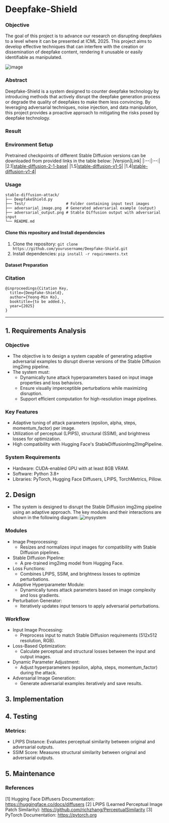 # Deepfake-Shield
### Objective
The goal of this project is to advance our research on disrupting deepfakes to a level where it can be presented at ICML 2025. This project aims to develop effective techniques that can interfere with the creation or dissemination of deepfake content, rendering it unusable or easily identifiable as manipulated.

![image](https://github.com/user-attachments/assets/4a83d5c5-6371-42e5-90c0-5774edbb7c9a)

### Abstract
Deepfake-Shield is a system designed to counter deepfake technology by introducing methods that actively disrupt the deepfake generation process or degrade the quality of deepfakes to make them less convincing. By leveraging adversarial techniques, noise injection, and data manipulation, this project provides a proactive approach to mitigating the risks posed by deepfake technology.

### Result

### Environment Setup

Pretrained checkpoints of different Stable Diffusion versions can be downloaded from provided links in the table below:
|Version|Link|
|:--:|:--:|
|2.1|<a href="https://huggingface.co/stabilityai/stable-diffusion-2-1-base">stable-diffusion-2-1-base</a>|
|1.5|<a href="https://huggingface.co/stable-diffusion-v1-5/stable-diffusion-v1-5">stable-diffusion-v1-5</a>|
|1.4|<a href="https://huggingface.co/CompVis/stable-diffusion-v1-4">stable-diffusion-v1-4</a>|

### Usage
```
stable-diffusion-attack/
├── DeepfakeShield.py            
├── Test/                  # Folder containing input test images
├── adversarial_image.png  # Generated adversarial example (output)
├── adversarial_output.png # Stable Diffusion output with adversarial input
└── README.md              
```

#### Clone this repository and Install dependencies
1. Clone the repository: ```git clone https://github.com/yourusername/Deepfake-Shield.git``` 
2. Install dependencies: ```pip install -r requirements.txt```

#### Dataset Preparation


### Citation

```
@inproceedings{Citation Key,
  title={Deepfake-Shield},
  author={Yeong-Min Ko},
  booktitle={to be added.},
  year={2025}
}
```

---

## 1. Requirements Analysis
### Objective
  - The objective is to design a system capable of generating adaptive adversarial examples to disrupt diverse versions of the Stable Diffusion img2img pipeline.
  - The system must:
    - Dynamically tune attack hyperparameters based on input image properties and loss behaviors.
    - Ensure visually imperceptible perturbations while maximizing disruption.
    - Support efficient computation for high-resolution image pipelines.
### Key Features
  - Adaptive tuning of attack parameters (epsilon, alpha, steps, momentum_factor) per image.
  - Utilization of perceptual (LPIPS), structural (SSIM), and brightness losses for optimization.
  - High compatibility with Hugging Face's StableDiffusionImg2ImgPipeline.
### System Requirements
  - Hardware: CUDA-enabled GPU with at least 8GB VRAM.
  - Software: Python 3.8+
  - Libraries: PyTorch, Hugging Face Diffusers, LPIPS, TorchMetrics, Pillow.

## 2. Design
- The system is designed to disrupt the Stable Diffusion img2img pipeline using an adaptive approach. The key modules and their interactions are shown in the following diagram:
![mysystem](https://github.com/user-attachments/assets/f6badce7-0d82-4db8-9dd3-3b01919321d8)

### Modules
- Image Preprocessing:
  - Resizes and normalizes input images for compatibility with Stable Diffusion pipelines.
- Stable Diffusion Pipeline:
  - A pre-trained img2img model from Hugging Face.
- Loss Functions:
  - Combines LPIPS, SSIM, and brightness losses to optimize perturbations.
- Adaptive Hyperparameter Module:
  - Dynamically tunes attack parameters based on image complexity and loss gradients.
- Perturbation Generator:
  - Iteratively updates input tensors to apply adversarial perturbations.
### Workflow
- Input Image Processing:
  - Preprocess input to match Stable Diffusion requirements (512x512 resolution, RGB).
- Loss-Based Optimization:
  - Calculate perceptual and structural losses between the input and output images.
- Dynamic Parameter Adjustment:
  - Adjust hyperparameters (epsilon, alpha, steps, momentum_factor) during the attack.
- Adversarial Image Generation:
  - Generate adversarial examples iteratively and save results.


## 3. Implementation

## 4. Testing
### Metrics:
 - LPIPS Distance: Evaluates perceptual similarity between original and adversarial outputs.
 - SSIM Score: Measures structural similarity between original and adversarial outputs.

## 5. Maintenance

### References
[1] Hugging Face Diffusers Documentation: https://huggingface.co/docs/diffusers
[2] LPIPS (Learned Perceptual Image Patch Similarity): https://github.com/richzhang/PerceptualSimilarity
[3] PyTorch Documentation: https://pytorch.org
